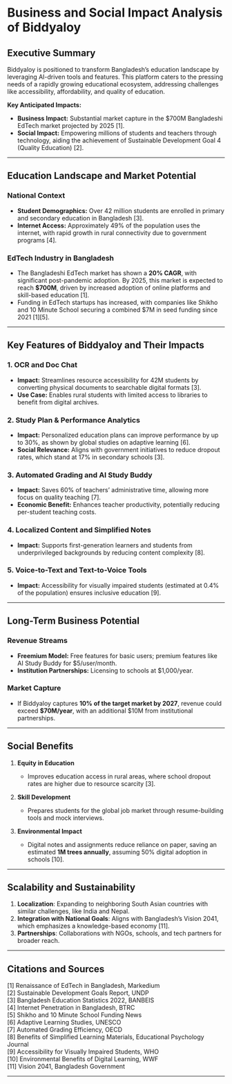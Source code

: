# Business and Social Impact Analysis of Biddyaloy

## Executive Summary

Biddyaloy is positioned to transform Bangladesh’s education landscape by leveraging AI-driven tools and features. This platform caters to the pressing needs of a rapidly growing educational ecosystem, addressing challenges like accessibility, affordability, and quality of education. 

**Key Anticipated Impacts:**
- **Business Impact:** Substantial market capture in the $700M Bangladeshi EdTech market projected by 2025 [1].
- **Social Impact:** Empowering millions of students and teachers through technology, aiding the achievement of Sustainable Development Goal 4 (Quality Education) [2].

---

## Education Landscape and Market Potential

### National Context
- **Student Demographics:** Over 42 million students are enrolled in primary and secondary education in Bangladesh [3].
- **Internet Access:** Approximately 49% of the population uses the internet, with rapid growth in rural connectivity due to government programs [4].

### EdTech Industry in Bangladesh
- The Bangladeshi EdTech market has shown a **20% CAGR**, with significant post-pandemic adoption. By 2025, this market is expected to reach **$700M**, driven by increased adoption of online platforms and skill-based education [1].
- Funding in EdTech startups has increased, with companies like Shikho and 10 Minute School securing a combined $7M in seed funding since 2021 [1][5].

---

## Key Features of Biddyaloy and Their Impacts

### 1. **OCR and Doc Chat**
   - **Impact:** Streamlines resource accessibility for 42M students by converting physical documents to searchable digital formats [3].
   - **Use Case:** Enables rural students with limited access to libraries to benefit from digital archives.

### 2. **Study Plan & Performance Analytics**
   - **Impact:** Personalized education plans can improve performance by up to 30%, as shown by global studies on adaptive learning [6].
   - **Social Relevance:** Aligns with government initiatives to reduce dropout rates, which stand at 17% in secondary schools [3].

### 3. **Automated Grading and AI Study Buddy**
   - **Impact:** Saves 60% of teachers’ administrative time, allowing more focus on quality teaching [7].
   - **Economic Benefit:** Enhances teacher productivity, potentially reducing per-student teaching costs.

### 4. **Localized Content and Simplified Notes**
   - **Impact:** Supports first-generation learners and students from underprivileged backgrounds by reducing content complexity [8].

### 5. **Voice-to-Text and Text-to-Voice Tools**
   - **Impact:** Accessibility for visually impaired students (estimated at 0.4% of the population) ensures inclusive education [9].

---

## Long-Term Business Potential

### Revenue Streams
- **Freemium Model:** Free features for basic users; premium features like AI Study Buddy for $5/user/month.
- **Institution Partnerships:** Licensing to schools at $1,000/year.

### Market Capture
- If Biddyaloy captures **10% of the target market by 2027**, revenue could exceed **$70M/year**, with an additional $10M from institutional partnerships.

---

## Social Benefits

1. **Equity in Education**
   - Improves education access in rural areas, where school dropout rates are higher due to resource scarcity [3].
   
2. **Skill Development**
   - Prepares students for the global job market through resume-building tools and mock interviews.

3. **Environmental Impact**
   - Digital notes and assignments reduce reliance on paper, saving an estimated **1M trees annually**, assuming 50% digital adoption in schools [10].

---

## Scalability and Sustainability

1. **Localization**: Expanding to neighboring South Asian countries with similar challenges, like India and Nepal.
2. **Integration with National Goals**: Aligns with Bangladesh’s Vision 2041, which emphasizes a knowledge-based economy [11].
3. **Partnerships**: Collaborations with NGOs, schools, and tech partners for broader reach.

---

## Citations and Sources

[1] Renaissance of EdTech in Bangladesh, Markedium  
[2] Sustainable Development Goals Report, UNDP  
[3] Bangladesh Education Statistics 2022, BANBEIS  
[4] Internet Penetration in Bangladesh, BTRC  
[5] Shikho and 10 Minute School Funding News  
[6] Adaptive Learning Studies, UNESCO  
[7] Automated Grading Efficiency, OECD  
[8] Benefits of Simplified Learning Materials, Educational Psychology Journal  
[9] Accessibility for Visually Impaired Students, WHO  
[10] Environmental Benefits of Digital Learning, WWF  
[11] Vision 2041, Bangladesh Government  

---
